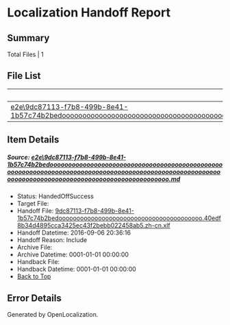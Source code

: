 # <a name='report-top'></a> Localization Handoff Report

## Summary
 Total Files | 1

## File List
 Source File | Status | Details 
 ----------- | ------ | ------- 
 [e2e\9dc87113-f7b8-499b-8e41-1b57c74b2bedooooooooooooooooooooooooooooooooooooooooooooooooooooooooooooooooooooooooooooooooooooooooooooooooooooooooooooooooooooooooooooooooooooooooooooooooooooo.md](https://github.com/OpenLocalizationTestOrg/ol-test0/blob/0222d3040fd265d45823a8e079e3565a392a9b7e/e2e/9dc87113-f7b8-499b-8e41-1b57c74b2bedooooooooooooooooooooooooooooooooooooooooooooooooooooooooooooooooooooooooooooooooooooooooooooooooooooooooooooooooooooooooooooooooooooooooooooooooooooo.md) | HandedOffSuccess | [Details](#308a95fc4482ce0de5439b5f6b76c2f6a05d34232)

## Item Details
##### <a name='308a95fc4482ce0de5439b5f6b76c2f6a05d34232'></a> Source: [e2e\9dc87113-f7b8-499b-8e41-1b57c74b2bedooooooooooooooooooooooooooooooooooooooooooooooooooooooooooooooooooooooooooooooooooooooooooooooooooooooooooooooooooooooooooooooooooooooooooooooooooooo.md](https://github.com/OpenLocalizationTestOrg/ol-test0/blob/0222d3040fd265d45823a8e079e3565a392a9b7e/e2e/9dc87113-f7b8-499b-8e41-1b57c74b2bedooooooooooooooooooooooooooooooooooooooooooooooooooooooooooooooooooooooooooooooooooooooooooooooooooooooooooooooooooooooooooooooooooooooooooooooooooooo.md)
* Status: HandedOffSuccess
* Target File: 
* Handoff File: [9dc87113-f7b8-499b-8e41-1b57c74b2bedoooooooooooooooooooooooooooooooooooooooo.40edf8b34d4895cca3425ec43f2bebb022458ab5.zh-cn.xlf](https://github.com/OpenLocalizationTestOrg/ol-test0-handoff/blob/50ce44ba715842173270c2c6999a7c0b564d5231/ol-handoff/OpenLocalizationTestOrg/ol-test0-zhcn/ci/ht/9dc87113-f7b8-499b-8e41-1b57c74b2bedoooooooooooooooooooooooooooooooooooooooo.40edf8b34d4895cca3425ec43f2bebb022458ab5.zh-cn.xlf)
* Handoff Datetime: 2016-09-06 20:36:16
* Handoff Reason: Include
* Archive File: 
* Archive Datetime: 0001-01-01 00:00:00
* Handback File: 
* Handback Datetime: 0001-01-01 00:00:00
* [Back to Top](#report-top)


## Error Details

Generated by OpenLocalization.
